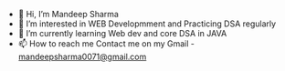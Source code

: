 - 👋 Hi, I’m Mandeep Sharma
- 👀 I’m interested in WEB Developmment and Practicing DSA regularly 
- 🌱 I’m currently learning Web dev and core DSA in JAVA
- 📫 How to reach me Contact me on my Gmail - mandeepsharma0071@gmail.com
